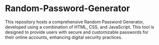 # Random-Password-Generator
This repository hosts a comprehensive Random Password Generator, developed using a combination of HTML, CSS, and JavaScript. This tool is designed to provide users with secure and customizable passwords for their online accounts, enhancing digital security practices.
